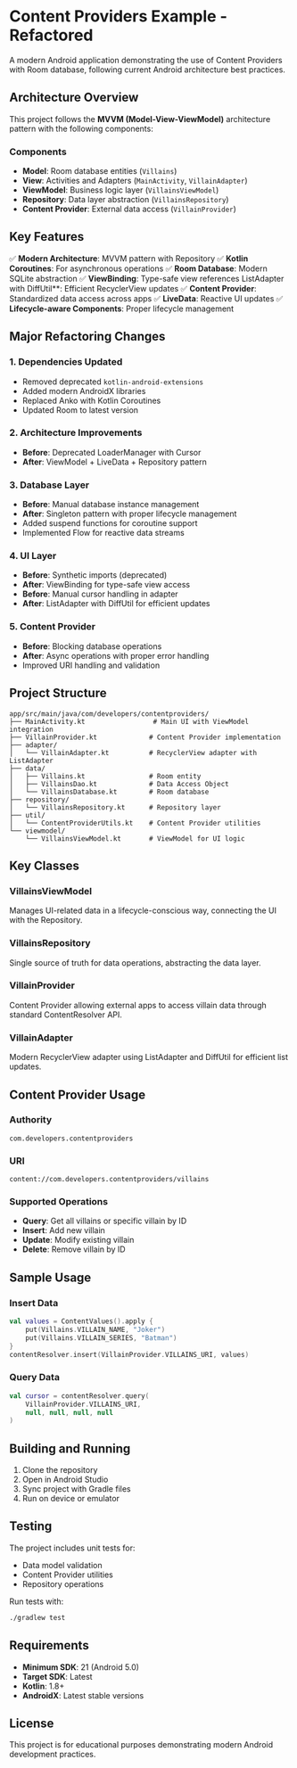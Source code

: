# Content Providers Example - Refactored

A modern Android application demonstrating the use of Content Providers with Room database, following current Android architecture best practices.

## Architecture Overview

This project follows the **MVVM (Model-View-ViewModel)** architecture pattern with the following components:

### Components

- **Model**: Room database entities (`Villains`)
- **View**: Activities and Adapters (`MainActivity`, `VillainAdapter`)
- **ViewModel**: Business logic layer (`VillainsViewModel`)
- **Repository**: Data layer abstraction (`VillainsRepository`)
- **Content Provider**: External data access (`VillainProvider`)

## Key Features

✅ **Modern Architecture**: MVVM pattern with Repository
✅ **Kotlin Coroutines**: For asynchronous operations
✅ **Room Database**: Modern SQLite abstraction
✅ **ViewBinding**: Type-safe view references
ListAdapter with DiffUtil**: Efficient RecyclerView updates
✅ **Content Provider**: Standardized data access across apps
✅ **LiveData**: Reactive UI updates
✅ **Lifecycle-aware Components**: Proper lifecycle management

## Major Refactoring Changes

### 1. Dependencies Updated
- Removed deprecated `kotlin-android-extensions`
- Added modern AndroidX libraries
- Replaced Anko with Kotlin Coroutines
- Updated Room to latest version

### 2. Architecture Improvements
- **Before**: Deprecated LoaderManager with Cursor
- **After**: ViewModel + LiveData + Repository pattern

### 3. Database Layer
- **Before**: Manual database instance management
- **After**: Singleton pattern with proper lifecycle management
- Added suspend functions for coroutine support
- Implemented Flow for reactive data streams

### 4. UI Layer
- **Before**: Synthetic imports (deprecated)
- **After**: ViewBinding for type-safe view access
- **Before**: Manual cursor handling in adapter
- **After**: ListAdapter with DiffUtil for efficient updates

### 5. Content Provider
- **Before**: Blocking database operations
- **After**: Async operations with proper error handling
- Improved URI handling and validation

## Project Structure

```
app/src/main/java/com/developers/contentproviders/
├── MainActivity.kt                 # Main UI with ViewModel integration
├── VillainProvider.kt             # Content Provider implementation
├── adapter/
│   └── VillainAdapter.kt          # RecyclerView adapter with ListAdapter
├── data/
│   ├── Villains.kt                # Room entity
│   ├── VillainsDao.kt             # Data Access Object
│   └── VillainsDatabase.kt        # Room database
├── repository/
│   └── VillainsRepository.kt      # Repository layer
├── util/
│   └── ContentProviderUtils.kt    # Content Provider utilities
└── viewmodel/
    └── VillainsViewModel.kt       # ViewModel for UI logic
```

## Key Classes

### VillainsViewModel
Manages UI-related data in a lifecycle-conscious way, connecting the UI with the Repository.

### VillainsRepository  
Single source of truth for data operations, abstracting the data layer.

### VillainProvider
Content Provider allowing external apps to access villain data through standard ContentResolver API.

### VillainAdapter
Modern RecyclerView adapter using ListAdapter and DiffUtil for efficient list updates.

## Content Provider Usage

### Authority
```
com.developers.contentproviders
```

### URI
```
content://com.developers.contentproviders/villains
```

### Supported Operations
- **Query**: Get all villains or specific villain by ID
- **Insert**: Add new villain
- **Update**: Modify existing villain
- **Delete**: Remove villain by ID

## Sample Usage

### Insert Data
```kotlin
val values = ContentValues().apply {
    put(Villains.VILLAIN_NAME, "Joker")
    put(Villains.VILLAIN_SERIES, "Batman")
}
contentResolver.insert(VillainProvider.VILLAINS_URI, values)
```

### Query Data
```kotlin
val cursor = contentResolver.query(
    VillainProvider.VILLAINS_URI,
    null, null, null, null
)
```

## Building and Running

1. Clone the repository
2. Open in Android Studio
3. Sync project with Gradle files
4. Run on device or emulator

## Testing

The project includes unit tests for:
- Data model validation
- Content Provider utilities
- Repository operations

Run tests with:
```bash
./gradlew test
```

## Requirements

- **Minimum SDK**: 21 (Android 5.0)
- **Target SDK**: Latest
- **Kotlin**: 1.8+
- **AndroidX**: Latest stable versions

## License

This project is for educational purposes demonstrating modern Android development practices.
